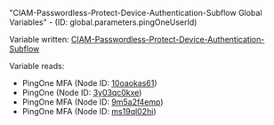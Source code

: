 "CIAM-Passwordless-Protect-Device-Authentication-Subflow Global Variables" - (ID: global.parameters.pingOneUserId)

Variable written:
[CIAM-Passwordless-Protect-Device-Authentication-Subflow](../index.md#Variables)

Variable reads:
* PingOne MFA (Node ID: [10oaokas61](../nodes/10oaokas61.md))
* PingOne (Node ID: [3y03qc0kxe](../nodes/3y03qc0kxe.md))
* PingOne MFA (Node ID: [9m5a2f4emp](../nodes/9m5a2f4emp.md))
* PingOne MFA (Node ID: [ms19ql02hi](../nodes/ms19ql02hi.md))

